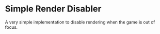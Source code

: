 # Simple Render Disabler
A very simple implementation to disable rendering when the game is out of focus.
